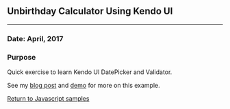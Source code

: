 ## Unbirthday Calculator Using Kendo UI
***

### Date: April, 2017

### Purpose

Quick exercise to learn Kendo UI DatePicker and Validator.

See my [blog post](http://blog.jeffwilkerson.net/unbirthdays-playing-with-kendo-ui-datepicker/) and [demo](http://jeffwilkerson.net/unbirthdays/) for more on this example.


[Return to Javascript samples](https://github.com/stljeff1/portfolio/tree/master/Javascript/)